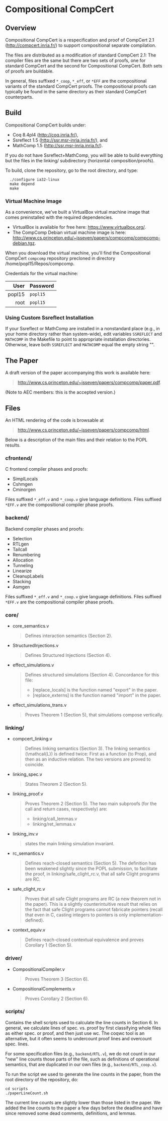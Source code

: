 # Compositional CompCert 

## Overview

Compositional CompCert is a respecification and proof of CompCert 2.1
(http://compcert.inria.fr/) to support compositional separate compilation.

The files are distributed as a modification of standard CompCert 2.1: The
compiler files are the same but there are two sets of proofs, one for standard
CompCert and the second for Compositional CompCert.  Both sets of proofs are
buildable.

In general, files suffixed `*_coop`, `*_eff`, or `*EFF` are the compositional
variants of the standard CompCert proofs. The compositional proofs can typically
be found in the same directory as their standard CompCert counterparts.

## Build

Compositional CompCert builds under: 

* Coq 8.4pl4 (http://coq.inria.fr/),
* Ssreflect 1.5 (http://ssr.msr-inria.inria.fr/), and
* MathComp 1.5 (http://ssr.msr-inria.inria.fr/). 

If you do not have Ssreflect+MathComp, you will be able to build everything but
the files in the linking/ subdirectory (horizontal composition/proofs).

To build, clone the repository, go to the root directory, and type:

```
  ./configure ia32-linux
  make depend
  make
```

### Virtual Machine Image 

As a convenience, we've built a VirtualBox virtual machine image that comes
preinstalled with the required dependencies.

* VirtualBox is available for free here: https://www.virtualbox.org/.
* The CompComp Debian virtual machine image is here: 
  http://www.cs.princeton.edu/~jsseven/papers/compcomp/compcomp-debian.tgz.

When you download the virtual machine, you'll find the Compositional CompCert
`compcomp` repository precloned in directory /home/popl15/Repos/compcomp.

Credentials for the virtual machine:

| User          | Password |
| ------------: | -------- |
| popl15        | `popl15` |
| root          | `popl15` |

### Using Custom Ssreflect Installation

If your Ssreflect or MathComp are installed in a nonstandard place (e.g., in
your home directory rather than system-wide), edit variables `SSREFLECT` and
`MATHCOMP` in the Makefile to point to appropriate installation directories.
Otherwise, leave both `SSREFLECT` and `MATHCOMP` equal the empty string "".

## The Paper

A draft version of the paper accompanying this work is available here:

> http://www.cs.princeton.edu/~jsseven/papers/compcomp/paper.pdf. 

(Note to AEC members: this is the accepted version.)

## Files

An HTML rendering of the code is browsable at 

> http://www.cs.princeton.edu/~jsseven/papers/compcomp/html. 

Below is a description of the main files and their relation to the POPL results.

### cfrontend/ 

C frontend compiler phases and proofs: 

  * SimplLocals 
  * Cshmgen
  * Cminorgen 

Files suffixed `*_eff.v` and `*_coop.v` give language definitions. Files
suffixed `*EFF.v` are the compositional compiler phase proofs.

### backend/ 

Backend compiler phases and proofs: 

  * Selection 
  * RTLgen 
  * Tailcall 
  * Renumbering
  * Allocation 
  * Tunneling 
  * Linearize 
  * CleanupLabels 
  * Stacking
  * Asmgen

Files suffixed `*_eff.v` and `*_coop.v` give language definitions. Files
suffixed `*EFF.v` are the compositional compiler phase proofs.

### core/

  * core_semantics.v 

    > Defines interaction semantics (Section 2).

  * StructuredInjections.v 
  
    > Defines Structured Injections (Section 4).

  * effect_simulations.v 
   
    > Defines structured simulations (Section 4). Concordance for this file: 
    > - [replace_locals] is the function named "export" in the paper.
    > - [replace_externs] is the function named "import" in the paper.

  * effect_simulations_trans.v 

    > Proves Theorem 1 (Section 5), that simulations compose vertically.
  
### linking/

  * compcert_linking.v

    > Defines linking semantics (Section 3).  The linking semantics
    > (\mathcal{L}) is defined twice: First as a function (to Prop), and then as
    > an inductive relation. The two versions are proved to coincide.

  * linking_spec.v

    > States Theorem 2 (Section 5).

  * linking_proof.v 

    > Proves Theorem 2 (Section 5).  The two main subproofs (for the call and
    > return cases, respectively) are:
    > - linking/call_lemmas.v
    > - linking/ret_lemmas.v

  * linking_inv.v 

    > states the main linking simulation invariant.

  * rc_semantics.v 

    > Defines reach-closed semantics (Section 5). The definition has been 
    > weakened slightly since the POPL submission, to facilitate the proof,
    > in linking/safe_clight_rc.v, that all safe Clight programs are RC. 

  * safe_clight_rc.v 

    > Proves that all safe Clight programs are RC (a new theorem not in the
    > paper). This is a slightly counterintuitive result that relies on the fact
    > that safe Clight programs cannot fabricate pointers (recall that even in
    > C, casting integers to pointers is only implementation-defined).

  * context_equiv.v 
  
    > Defines reach-closed contextual equivalence and proves Corollary 1
    > (Section 5).

### driver/

  * CompositionalCompiler.v 

    > Proves Theorem 3 (Section 6).

  * CompositionalComplements.v 
  
    > Proves Corollary 2 (Section 6).

### scripts/

  Contains the shell scripts used to calculate the line counts in Section 6. In
  general, we calculate lines of spec. vs. proof by first classifying whole
  files as either spec. or proof, and then just use wc. The coqwc tool is an
  alternative, but it often seems to undercount proof lines and overcount
  spec. lines.

  For some specification files (e.g., `backend/RTL.v`), we do not count in our
  "new" line counts those parts of the file, such as definitions of operational
  semantics, that are duplicated in our own files (e.g., `backend/RTL_coop.v`).

  To run the script we used to generate the line counts in the paper, from 
  the root directory of the repository, do: 


  ```
  cd scripts
  ./paperLineCount.sh
  ```

  The current line counts are slightly lower than those listed in the paper. We
  added the line counts to the paper a few days before the deadline and have
  since removed some dead comments, definitions, and lemmas.

